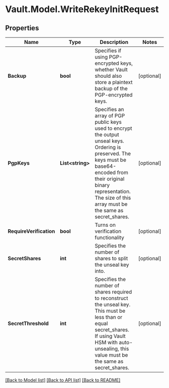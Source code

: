 # Vault.Model.WriteRekeyInitRequest

## Properties

Name | Type | Description | Notes
------------ | ------------- | ------------- | -------------
**Backup** | **bool** | Specifies if using PGP-encrypted keys, whether Vault should also store a plaintext backup of the PGP-encrypted keys. | [optional] 
**PgpKeys** | **List&lt;string&gt;** | Specifies an array of PGP public keys used to encrypt the output unseal keys. Ordering is preserved. The keys must be base64-encoded from their original binary representation. The size of this array must be the same as secret_shares. | [optional] 
**RequireVerification** | **bool** | Turns on verification functionality | [optional] 
**SecretShares** | **int** | Specifies the number of shares to split the unseal key into. | [optional] 
**SecretThreshold** | **int** | Specifies the number of shares required to reconstruct the unseal key. This must be less than or equal secret_shares. If using Vault HSM with auto-unsealing, this value must be the same as secret_shares. | [optional] 


[[Back to Model list]](../README.md#documentation-for-models) [[Back to API list]](../README.md#documentation-for-api-endpoints) [[Back to README]](../README.md)


